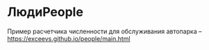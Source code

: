 # ЛюдиPeople
Пример расчетчика численности для обслуживания автопарка – <a href="https://exceevs.github.io/people/main.html">https://exceevs.github.io/people/main.html</a>
